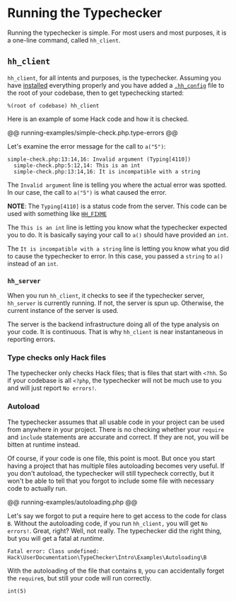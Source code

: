 # Running the Typechecker

Running the typechecker is simple. For most users and most purposes, it is a one-line command, called `hh_client`.

## `hh_client`

`hh_client`, for all intents and purposes, is the typechecker. Assuming you have [installed](install.md) everything properly and you have added a [`.hh_config`](setup.md) file to the root of your codebase, then to get typechecking started:

```
%(root of codebase) hh_client
```

Here is an example of some Hack code and how it is checked.

@@ running-examples/simple-check.php.type-errors @@

Let's examine the error message for the call to `a("5")`:

```
simple-check.php:13:14,16: Invalid argument (Typing[4110])
  simple-check.php:5:12,14: This is an int
  simple-check.php:13:14,16: It is incompatible with a string
```

The `Invalid argument` line is telling you where the actual error was spotted. In our case, the call to `a("5")` is what caused the error. 

**NOTE**: The `Typing[4110]` is a status code from the server. This code can be used with something like [`HH_FIXME`](special.md#hh_fixme)

The `This is an int` line is letting you know what the typechecker expected you to do. It is basically saying your call to `a()` should have provided an `int`.

The `It is incompatible with a string` line is letting you know what you did to cause the typechecker to error. In this case, you passed a `string` to `a()` instead of an `int`.

### `hh_server`

When you run `hh_client`, it checks to see if the typechecker server, `hh_server` is currently running. If not, the server is spun up. Otherwise, the current instance of the server is used.

The server is the backend infrastructure doing all of the type analysis on your code. It is continuous. That is why `hh_client` is near instantaneous in reporting errors.

### Type checks only Hack files

The typechecker only checks Hack files; that is files that start with `<?hh`. So if your codebase is all `<?php`, the typechecker will not be much use to you and will just report `No errors!`.  

### Autoload

The typechecker assumes that all usable code in your project can be used from anywhere in your project. There is no checking whether your `require` and `include` statements are accurate and correct. If they are not, you will be bitten at runtime instead.

Of course, if your code is one file, this point is moot. But once you start having a project that has multiple files autoloading becomes very useful. If you don't autoload, the typechecker will still typecheck correctly, but it won't be able to tell that you forgot to include some file with necessary code to actually run.

@@ running-examples/autoloading.php @@

Let's say we forgot to put a require here to get access to the code for class `B`. Without the autoloading code, if you run `hh_client,` you will get `No errors!`. Great, right? Well, not really. The typechecker did the right thing, but you will get a fatal at *runtime*.

```
Fatal error: Class undefined: Hack\UserDocumentation\TypeChecker\Intro\Examples\Autoloading\B
```

With the autoloading of the file that contains `B`, you can accidentally forget the `require`s, but still your code will run correctly.

```
int(5)
```
